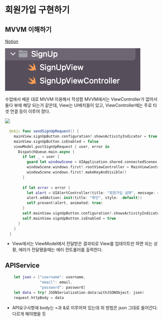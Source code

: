 # 회원가입 구현하기
## MVVM 이해하기
[Notion](https://gookbobhenry.notion.site/MVVM-eb74da5ceb494f3c801bf96b98157382)

![](src/1.png)

수업에서 배운 대로 MVVM 이용해서 작성함
MVVM에서는 ViewController가 없어서 둘다 뷰에 해당 되는거 같은데, View는 UI배치들이 있고, ViewController에는 주로 타겟 연결 등이 이루어 졌다. 

![](src/2.gif)


```Swift
  @objc func sendSignUpRequest() {
    mainView.signUpButton.configuration?.showsActivityIndicator = true
    mainView.signUpButton.isEnabled = false
    viewModel.postSignUpRequest { user, error in
      DispatchQueue.main.async {
        if let _ = user {
          guard let windowScene = UIApplication.shared.connectedScenes.first as? UIWindowScene else { return }
          windowScene.windows.first?.rootViewController = MainViewController()
          windowScene.windows.first?.makeKeyAndVisible()
        }
        
        if let error = error {
          let alert = UIAlertController(title: "회원가입 실패", message: error.localizedDescription, preferredStyle: .alert)
          alert.addAction(.init(title: "확인", style: .default))
          self.present(alert, animated: true)
        }
        self.mainView.signUpButton.configuration?.showsActivityIndicator = false
        self.mainView.signUpButton.isEnabled = true
      }
    }
  }
```
- View에서는 ViewModel에서 전달받은 결과되로 View를 업데이트만 하면 되는 상황, 에러가 전달됐을때는 에러 컨트롤러를 출력한다.


## APIService
```Swift
    let json = ["username": username,
                "email": email,
                "password": password]
    let data = try? JSONSerialization.data(withJSONObject: json)
    request.httpBody = data
```
- API요구사항에 body는 =과 &로 이루어져 있는데 위 방법은 json 그대로 들어간다. 다르게 해야했을 듯


